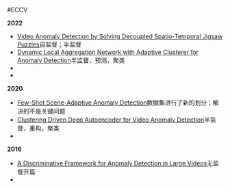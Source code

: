 #ECCV


**2022**
* [Video Anomaly Detection by Solving Decoupled Spatio-Temporal Jigsaw Puzzles](./ECCV/2022/Video%20Anomaly%20Detection%20by%20Solving%20Decoupled%20Spatio-Temporal%20Jigsaw%20Puzzles.pdf)自监督；半监督
* [Dynamic Local Aggregation Network with Adaptive Clusterer for Anomaly Detection](./ECCV/2022/Dynamic%20Local%20Aggregation%20Network%20with%20Adaptive%20Clusterer%20for%20Anomaly%20Detection.pdf)半监督，预测，聚类
* 
* 



**2020**
* [Few-Shot Scene-Adaptive Anomaly Detection](./ECCV/2020/Few-Shot%20Scene-Adaptive%20Anomaly%20Detection.pdf)数据集进行了新的划分；解决的不是关键问题
* [Clustering Driven Deep Autoencoder for Video Anomaly Detection](./ECCV/2020/Clustering%20Driven%20Deep%20Autoencoder%20for%20Video%20Anomaly%20Detection.pdf)半监督，重构，聚类
* 



**2016**
* [A Discriminative Framework for Anomaly Detection in Large Videos](./ECCV/2016/A%20Discriminative%20Framework%20for%20Anomaly%20Detection%20in%20Large%20Videos.pdf)无监督开篇
* 





